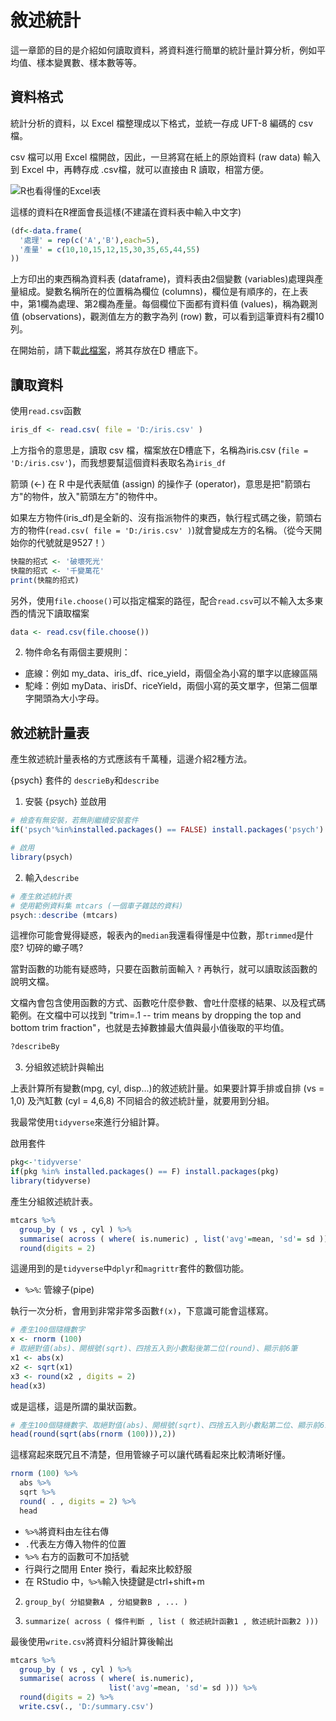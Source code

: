 # 敘述統計

這一章節的目的是介紹如何讀取資料，將資料進行簡單的統計量計算分析，例如平均值、樣本變異數、樣本數等等。

## 資料格式

統計分析的資料，以 Excel 檔整理成以下格式，並統一存成 UFT-8 編碼的 csv 檔。

csv 檔可以用 Excel 檔開啟，因此，一旦將寫在紙上的原始資料 (raw data) 輸入到 Excel 中，再轉存成 .csv檔，就可以直接由 R 讀取，相當方便。

![R也看得懂的Excel表](image/excel.png)

這樣的資料在R裡面會長這樣(不建議在資料表中輸入中文字)

```r
(df<-data.frame(
  '處理' = rep(c('A','B'),each=5),
  '產量' = c(10,10,15,12,15,30,35,65,44,55)
))
```

上方印出的東西稱為資料表 (dataframe)，資料表由2個變數 (variables)處理與產量組成。變數名稱所在的位置稱為欄位 (columns)，欄位是有順序的，在上表中，第1欄為處理、第2欄為產量。每個欄位下面都有資料值 (values)，稱為觀測值 (observations)，觀測值左方的數字為列 (row) 數，可以看到這筆資料有2欄10列。

在開始前，請下載[此檔案](/dataset/iris.csv)，將其存放在D 槽底下。

## 讀取資料

使用`read.csv`函數

```r
iris_df <- read.csv( file = 'D:/iris.csv' )
```

上方指令的意思是，讀取 csv 檔，檔案放在D槽底下，名稱為iris.csv (`file = 'D:/iris.csv'`)，而我想要幫這個資料表取名為`iris_df`

箭頭 (<-) 在 R 中是代表賦值 (assign) 的操作子 (operator)，意思是把"箭頭右方"的物件，放入"箭頭左方"的物件中。

如果左方物件(iris_df)是全新的、沒有指派物件的東西，執行程式碼之後，箭頭右方的物件(`read.csv( file = 'D:/iris.csv' )`)就會變成左方的名稱。（從今天開始你的代號就是9527！）

```r
快龍的招式 <- '破壞死光'
快龍的招式 <- '千變萬花'
print(快龍的招式)
```

另外，使用`file.choose()`可以指定檔案的路徑，配合`read.csv`可以不輸入太多東西的情況下讀取檔案
```r
data <- read.csv(file.choose())
```

2.  物件命名有兩個主要規則：

-   底線：例如 my_data、iris_df、rice_yield，兩個全為小寫的單字以底線區隔
-   駝峰：例如 myData、irisDf、riceYield，兩個小寫的英文單字，但第二個單字開頭為大小字母。

## 敘述統計量表

產生敘述統計量表格的方式應該有千萬種，這邊介紹2種方法。

{psych} 套件的 `descrieBy`和`describe`

1.  安裝 {psych} 並啟用

```r
# 檢查有無安裝，若無則繼續安裝套件
if('psych'%in%installed.packages() == FALSE) install.packages('psych')

# 啟用
library(psych)
```

2.  輸入`describe`

```r
# 產生敘述統計表
# 使用範例資料集 mtcars (一個車子雜誌的資料)
psych::describe (mtcars)
```

這裡你可能會覺得疑惑，報表內的`median`我還看得懂是中位數，那`trimmed`是什麼? 切碎的蠍子嗎?

當對函數的功能有疑惑時，只要在函數前面輸入 `?` 再執行，就可以讀取該函數的說明文檔。

文檔內會包含使用函數的方式、函數吃什麼參數、會吐什麼樣的結果、以及程式碼範例。在文檔中可以找到 "trim=.1 -- trim means by dropping the top and bottom trim fraction"，也就是去掉數據最大值與最小值後取的平均值。

```r
?describeBy
```

3.  分組敘述統計與輸出

上表計算所有變數(mpg, cyl, disp...)的敘述統計量。如果要計算手排或自排 (vs = 1,0) 及汽缸數 (cyl = 4,6,8) 不同組合的敘述統計量，就要用到分組。

我最常使用`tidyverse`來進行分組計算。

啟用套件

```r
pkg<-'tidyverse'
if(pkg %in% installed.packages() == F) install.packages(pkg)
library(tidyverse)
```

產生分組敘述統計表。

```r
mtcars %>%
  group_by ( vs , cyl ) %>%
  summarise( across ( where( is.numeric) , list('avg'=mean, 'sd'= sd ))) %>%
  round(digits = 2)
```

這邊用到的是`tidyverse`中`dplyr`和`magrittr`套件的數個功能。

-   `%>%`: 管線子(pipe)

執行一次分析，會用到非常非常多函數`f(x)`，下意識可能會這樣寫。

```r
# 產生100個隨機數字
x <- rnorm (100)
# 取絕對值(abs)、開根號(sqrt)、四捨五入到小數點後第二位(round)、顯示前6筆
x1 <- abs(x)
x2 <- sqrt(x1)
x3 <- round(x2 , digits = 2)
head(x3)
```

或是這樣，這是所謂的巢狀函數。

```r
# 產生100個隨機數字、取絕對值(abs)、開根號(sqrt)、四捨五入到小數點第二位、顯示前6筆
head(round(sqrt(abs(rnorm (100))),2))
```

這樣寫起來既冗且不清楚，但用管線子可以讓代碼看起來比較清晰好懂。

```r
rnorm (100) %>%
  abs %>%
  sqrt %>%
  round( . , digits = 2) %>%
  head
```

-   `%>%`將資料由左往右傳
-   `.`代表左方傳入物件的位置
-   `%>%` 右方的函數可不加括號
-   行與行之間用 Enter 換行，看起來比較舒服
-   在 RStudio 中，`%>%`輸入快捷鍵是ctrl+shift+m

2.  `group_by( 分組變數A , 分組變數B , ... )`

3.  `summarize( across ( 條件判斷 , list ( 敘述統計函數1 , 敘述統計函數2 )))`


最後使用`write.csv`將資料分組計算後輸出
```r
mtcars %>%
  group_by ( vs , cyl ) %>%
  summarise( across ( where( is.numeric),
                      list('avg'=mean, 'sd'= sd ))) %>%
  round(digits = 2) %>%
  write.csv(., 'D:/summary.csv')
```